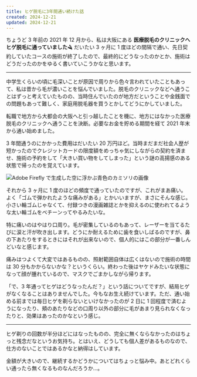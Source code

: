 ```yaml
---
title: ヒゲ脱毛に3年間通い続けた話
created: 2024-12-21
updated: 2024-12-21
---
```


ちょうど 3 年前の 2021 年 12 月から、私は大阪にある **医療脱毛のクリニックへヒゲ脱毛に通っていました🪒** だいたい 3 ヶ月に 1 度ほどの間隔で通い、先日契約していたコースの施術が終了したので、最終的にどうなったのかとか、施術はどうだったのかをゆるく書いていこうかなと思います。

---

中学生くらいの頃に毛深いことが原因で周りから色々言われていたこともあって、私は昔から毛が濃いことを悩んでいました。脱毛のクリニックなどへ通うことはずっと考えていたものの、当時住んでいたのが地方だということや金銭面での問題もあって難しく、家庭用脱毛器を買うとかしてどうにかしていました。

転職で地方から大都会の大阪へと引っ越したことを機に、地方にはなかった医療脱毛のクリニックへ通うことを決断。必要なお金を貯める期間を経て 2021 年末から通い始めました。

3 年間通うのにかかった費用はだいたい 20 万円ほど。当時まだまだ社会人歴が短かったのでクレジットカードの限度額をめっちゃ気にしながらの契約を済ませ、施術の予約をして「大きい買い物をしてしまった」という謎の高揚感のある状態で帰ったのを覚えています。

![Adobe Firefly で生成した空に浮かぶ青色のカミソリの画像](6410c0c5-7097-4a19-769a-ea042c093400)

それから 3 ヶ月に 1 度のほどの頻度で通っていたのですが、これがまあ痛い。よく「ゴムで弾かれたような痛みがある」とかいいますが、まさにそんな感じ。小さい輪ゴムじゃなくて、付録つきの漫画雑誌とかを抑えるのに使われてるような太い輪ゴムをベチーンってやるみたいな。

特に痛いのはやはり口周り。毛が密集しているのもあって、レーザーを当てるたびに涙と汗が吹き出します。どうにか耐えるために歯を食いしばるのですが、鼻の下あたりをするときにはそれが出来ないので、個人的にはこの部分が一番しんどいなと感じます。

痛みはつよくて大変ではあるものの、照射範囲自体は広くはないので施術の時間は 30 分もかからないかな？というくらい。終わった後はヤケドみたいな状態になって顔が腫れているので、マスクでごまかしながら帰ります。

「で、3 年通ってヒゲはどうなったんだ？」という話についてですが、結局ヒゲがなくなることはありませんでした。今もなお生え続けています。ただ、通い始める前までは毎日ヒゲを剃らないといけなかったのが 2 日に 1 回程度で済むようになったり、頬のあたりなどの口周り以外の部分に毛があまり見られなくなったりと、効果はあったのかなという感じ。

---

ヒゲ剃りの回数が半分ほどにはなったものの、完全に無くならなかったのはちょっと残念だなというお気持ち。とはいえ、どうしても個人差があるものなので、仕方のないことではあるかなと納得はしています。

金額が大きいので、継続するかどうかについてはちょっと悩み中。あとどれくらい通ったら無くなるものなんだろうか…。
